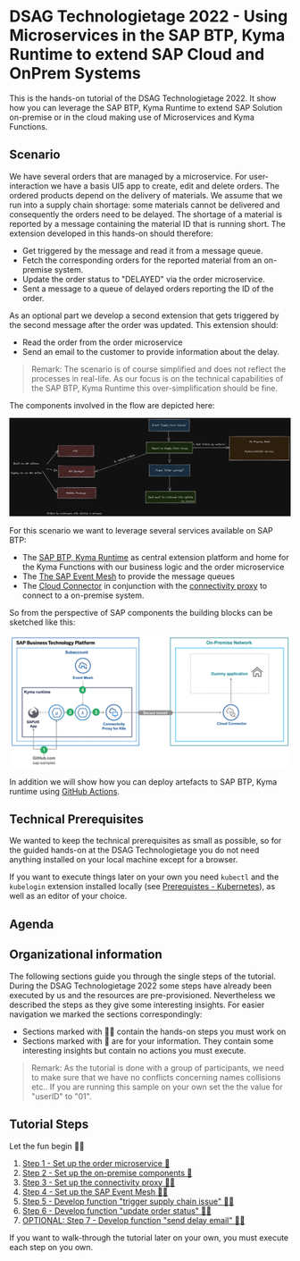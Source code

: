 # DSAG Technologietage 2022 - Using Microservices in the SAP BTP, Kyma Runtime to extend SAP Cloud and OnPrem Systems

This is the hands-on tutorial of the DSAG Technologietage 2022. It show how you can leverage the SAP BTP, Kyma Runtime to extend SAP Solution on-premise or in the cloud making use of Microservices and Kyma Functions.

## Scenario

We have several orders that are managed by a microservice. For user-interaction we have a basis UI5 app to create, edit and delete orders. The ordered products depend on the delivery of materials. We assume that we run into a supply chain shortage: some materials cannot be delivered and consequently the orders need to be delayed. The shortage of a material is reported by a message containing the material ID that is running short. The extension developed in this hands-on should therefore:

- Get triggered by the message and read it from a message queue.
- Fetch the corresponding orders for the reported material from an on-premise system.
- Update the order status to "DELAYED" via the order microservice.
- Sent a message to a queue of delayed orders reporting the ID of the order.

As an optional part we develop a second extension that gets triggered by the second message after the order was updated. This extension should:

- Read the order from the order microservice
- Send an email to the customer to provide information about the delay.

> Remark: The scenario is of course simplified and does not reflect the processes in real-life. As our focus is on the technical capabilities of the SAP BTP, Kyma Runtime this over-simplification should be fine.

The components involved in the flow are depicted here:

![HandsOn Components Overview](./pics/DSAGTT2022_Component_Overview.png)

For this scenario we want to leverage several services available on SAP BTP:

- The [SAP BTP, Kyma Runtime](https://discovery-center.cloud.sap/serviceCatalog/kyma-runtime?region=all) as central extension platform and home for the Kyma Functions with our business logic and the order microservice
- The [The SAP Event Mesh](https://discovery-center.cloud.sap/serviceCatalog/event-mesh?region=all) to provide the message queues
- The [Cloud Connector](https://help.sap.com/docs/CP_CONNECTIVITY/cca91383641e40ffbe03bdc78f00f681/e6c7616abb5710148cfcf3e75d96d596.html) in conjunction with the [connectivity proxy](https://help.sap.com/docs/CP_CONNECTIVITY/cca91383641e40ffbe03bdc78f00f681/e661713ef7d14373b57e3e26b0b03b86.html) to connect to a on-premise system.

So from the perspective of SAP components the building blocks can be sketched like this:

![HandsOn SAP Components](./pics/DSAGTT2022_SAP_Components.png)

In addition we will show how you can deploy artefacts to SAP BTP, Kyma runtime using [GitHub Actions](https://docs.github.com/actions).

## Technical Prerequisites

We wanted to keep the technical prerequisites as small as possible, so for the guided hands-on at the DSAG Technologietage you do not need anything installed on your local machine except for a browser.

If you want to execute things later on your own you need `kubectl` and the `kubelogin` extension installed locally (see [Prerequistes - Kubernetes](https://github.com/SAP-samples/kyma-runtime-extension-samples/tree/main/prerequisites#kubernetes)), as well as an editor of your choice.

## Agenda

## Organizational information

The following sections guide you through the single steps of the tutorial. During the DSAG Technologietage 2022 some steps have already been executed by us and the resources are pre-provisioned. Nevertheless we described the steps as they give some interesting insights. For easier navigation we marked the sections correspondingly:

- Sections marked with 👨‍🔧 contain the hands-on steps you must work on
- Sections marked with 👀 are for your information. They contain some interesting insights but contain no actions you must execute.

> Remark: As the tutorial is done with a group of participants, we need to make sure that we have no conflicts concerning names collisions etc.. If you are running this sample on your own set the the value for "userID" to "01". 

## Tutorial Steps

Let the fun begin 👩‍💻

1. [Step 1 - Set up the order microservice 👀](./tutorial/step1.md)
2. [Step 2 - Set up the on-premise components 👀](./tutorial/step2.md)
3. [Step 3 - Set up the connectivity proxy 👨‍🔧](./tutorial/step3.md)
4. [Step 4 - Set up the SAP Event Mesh 👨‍🔧](./tutorial/step4.md)
5. [Step 5 - Develop function "trigger supply chain issue" 👨‍🔧](./tutorial/step5.md)
6. [Step 6 - Develop function "update order status" 👨‍🔧](./tutorial/step6.md)
7. [OPTIONAL: Step 7 - Develop function "send delay email" 👨‍🔧](./tutorial/step7.md)

If you want to walk-through the tutorial later on your own, you must execute each step on you own.
